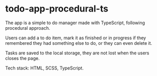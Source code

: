 # todo-app-procedural-ts

The app is a simple to do manager made with TypeScript, following procedural approach.

Users can add a to do item, mark it as finished or in progress if they remembered they had something else to do, or they can even delete it.

Tasks are saved to the local storage, they are not lost when the users closes the page.

Tech stack: HTML, SCSS, TypeScript.
